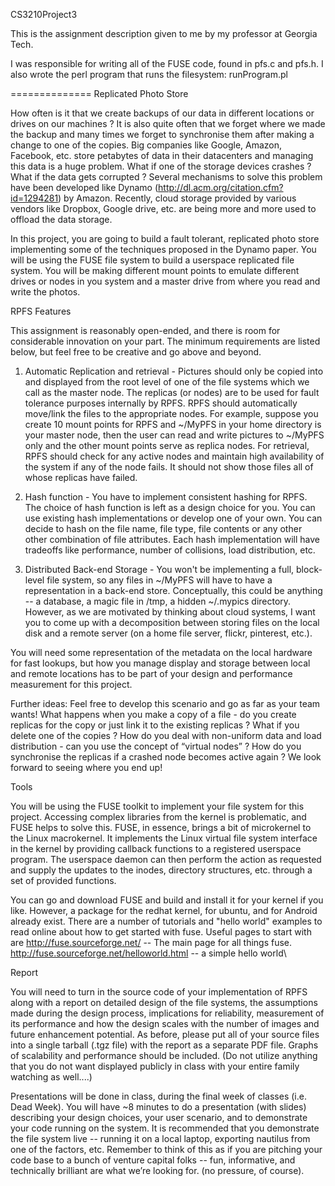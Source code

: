 CS3210Project3

This is the assignment description given to me by my professor at Georgia Tech.

I was responsible for writing all of the FUSE code, found in pfs.c and pfs.h. I also wrote the perl program that runs the filesystem: runProgram.pl

==============
Replicated Photo Store

How often is it that we create backups of our data in different locations or drives on our machines ? It is also quite often that we forget where we made the backup and many times we forget to synchronise them after making a change to one of the copies. Big companies like Google, Amazon, Facebook, etc. store petabytes of data in their datacenters and managing this data is a huge problem. What if one of the storage devices crashes ? What if the data gets corrupted ? Several mechanisms to solve this problem have been developed like Dynamo (http://dl.acm.org/citation.cfm?id=1294281) by Amazon. Recently, cloud storage provided by various vendors like Dropbox, Google drive, etc. are being more and more used to offload the data storage.

In this project, you are going to build a fault tolerant, replicated photo store implementing some of the techniques proposed in the Dynamo paper. You will be using the FUSE file system to build a userspace replicated file system. You will be making different mount points to emulate different drives or nodes in you system and a master drive from where you read and write the photos.

RPFS Features

This assignment is reasonably open-ended, and there is room for considerable innovation on your part.  The minimum requirements are listed below, but feel free to be creative and go above and beyond.

1)  Automatic Replication and retrieval -  Pictures should only be copied into and displayed from the root level of one of the file systems which we call as the master node. The replicas (or nodes) are to be used for fault tolerance purposes internally by RPFS. RPFS should automatically move/link the files to the appropriate nodes. For example, suppose you create 10 mount points for RPFS and ~/MyPFS in your home directory is your master node, then the user can read and write pictures to ~/MyPFS only and the other mount points serve as replica nodes. For retrieval, RPFS should check for any active nodes and maintain high availability of the system if any of the node fails. It should not show those files all of whose replicas have failed.

2)  Hash function -  You have to implement consistent hashing for RPFS. The choice of hash function is left as a design choice for you. You can use existing hash implementations or develop one of your own. You can decide to hash on the file name, file type, file contents or any other other combination of file attributes. Each hash implementation will have tradeoffs like performance, number of collisions, load distribution, etc.

3)  Distributed Back-end Storage - You won't be implementing a full, block-level file system, so any files in ~/MyPFS will have to have a representation in a back-end store. Conceptually, this could be anything -- a database, a magic file in /tmp, a hidden ~/.mypics directory. However, as we are motivated by thinking about cloud systems, I want you to come up with a decomposition between storing files on the local disk and a remote server (on a home file server, flickr, pinterest, etc.).         

You will need some representation of the metadata on the local hardware for fast lookups, but how you manage display and storage between local and remote locations has to be part of your design and performance measurement for this project.

Further ideas:
Feel free to develop this scenario and go as far as your team wants! What happens when you make a copy of a file - do you create replicas for the copy or just link it to the existing replicas ? What if you delete one of the copies ? How do you deal with non-uniform data and load distribution - can you use the concept of “virtual nodes” ? How do you synchronise the replicas if a crashed node becomes active again ? We look forward to seeing where you end up!

Tools

You will be using the FUSE toolkit to implement your file system for this project.  Accessing complex libraries from the kernel is problematic, and FUSE helps to solve this.  FUSE, in essence, brings a bit of microkernel to the Linux macrokernel.  It implements the Linux virtual file system interface in the kernel by providing callback functions to a registered userspace program.  The userspace daemon can then perform the action as requested and supply the updates to the inodes, directory structures, etc. through a set of provided functions.

You can go and download FUSE and build and install it for your kernel if you like.  However, a package for the redhat kernel, for ubuntu, and for Android already exist.  There are a number of tutorials and "hello world" examples to read online about how to get started with fuse.  Useful pages to start with are
http://fuse.sourceforge.net/  -- The main page for all things fuse.
http://fuse.sourceforge.net/helloworld.html  -- a simple hello world\
 
Report

You will need to turn in the source code of your implementation of RPFS along with a report on detailed design of the file systems, the assumptions made during the design process, implications for reliability, measurement of its performance and how the design scales with the number of images and future enhancement potential. As before, please put all of your source files into a single tarball (.tgz file) with the report as a separate PDF file. Graphs of scalability and performance should be included. (Do not utilize anything that you do not want displayed publicly in class with your entire family watching as well....)

Presentations will be done in class, during the final week of classes (i.e. Dead Week). You will have ~8 minutes to do a presentation (with slides) describing your design choices, your user scenario, and to demonstrate your code running on the system. It is recommended that you demonstrate the file system live -- running it on a local laptop, exporting nautilus from one of the factors, etc. Remember to think of this as if you are pitching your code base to a bunch of venture capital folks -- fun, informative, and technically brilliant are what we’re looking for. (no pressure, of course).
